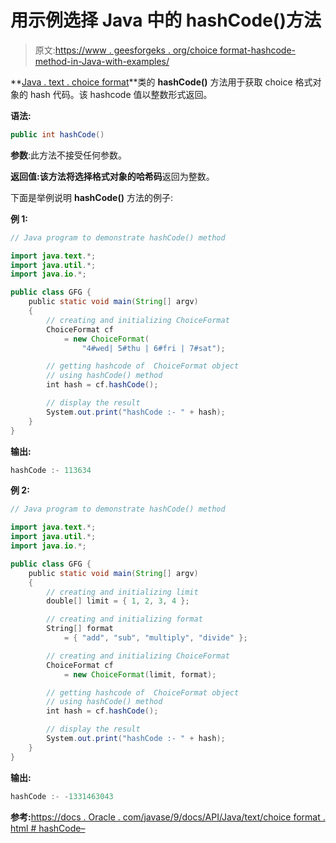 # 用示例选择 Java 中的 hashCode()方法

> 原文:[https://www . geesforgeks . org/choice format-hashcode-method-in-Java-with-examples/](https://www.geeksforgeeks.org/choiceformat-hashcode-method-in-java-with-examples/)

**[Java . text . choice format](https://www.geeksforgeeks.org/tag/java-choiceformat/)**类的 **hashCode()** 方法用于获取 choice 格式对象的 hash 代码。该 hashcode 值以整数形式返回。

**语法:**

```java
public int hashCode()
```

**参数**:此方法不接受任何参数。

**返回值:**该方法将选择格式对象的**哈希码**返回为整数。

下面是举例说明 **hashCode()** 方法的例子:

**例 1:**

```java
// Java program to demonstrate hashCode() method

import java.text.*;
import java.util.*;
import java.io.*;

public class GFG {
    public static void main(String[] argv)
    {
        // creating and initializing ChoiceFormat
        ChoiceFormat cf
            = new ChoiceFormat(
                "4#wed| 5#thu | 6#fri | 7#sat");

        // getting hashcode of  ChoiceFormat object
        // using hashCode() method
        int hash = cf.hashCode();

        // display the result
        System.out.print("hashCode :- " + hash);
    }
}
```

**输出:**

```java
hashCode :- 113634 

```

**例 2:**

```java
// Java program to demonstrate hashCode() method

import java.text.*;
import java.util.*;
import java.io.*;

public class GFG {
    public static void main(String[] argv)
    {
        // creating and initializing limit
        double[] limit = { 1, 2, 3, 4 };

        // creating and initializing format
        String[] format
            = { "add", "sub", "multiply", "divide" };

        // creating and initializing ChoiceFormat
        ChoiceFormat cf
            = new ChoiceFormat(limit, format);

        // getting hashcode of  ChoiceFormat object
        // using hashCode() method
        int hash = cf.hashCode();

        // display the result
        System.out.print("hashCode :- " + hash);
    }
}
```

**输出:**

```java
hashCode :- -1331463043

```

**参考:**[https://docs . Oracle . com/javase/9/docs/API/Java/text/choice format . html # hashCode–](https://docs.oracle.com/javase/9/docs/api/java/text/ChoiceFormat.html#hashCode--)